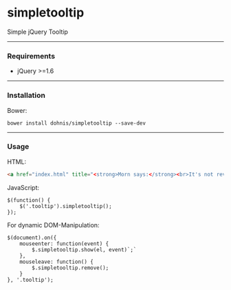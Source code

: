 # simpletooltip
Simple jQuery Tooltip

***

### Requirements

* jQuery >=1.6

***

### Installation

Bower:

```
bower install dohnis/simpletooltip --save-dev
```

***

### Usage

HTML:

```html
<a href="index.html" title="<strong>Morn says:</strong><br>It's not revolutionary but a tiny little helper!" class="tooltip">What says Morn?</a>
```

JavaScript:

```javacript
$(function() {
    $('.tooltip').simpletooltip();
});
```

For dynamic DOM-Manipulation:

```javacript
$(document).on({
    mouseenter: function(event) {
        $.simpletooltip.show(el, event)`;`
    },
    mouseleave: function() {
        $.simpletooltip.remove();
    }
}, '.tooltip');
```

